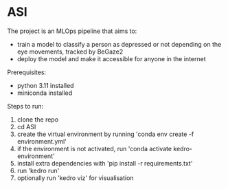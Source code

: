 # ASI

The project is an MLOps pipeline that aims to:
 - train a model to classify a person as depressed or not depending on the eye movements, tracked by BeGaze2
 - deploy the model and make it accessible for anyone in the internet

Prerequisites:
 - python 3.11 installed
 - miniconda installed

Steps to run:
 1. clone the repo
 2. cd ASI
 3. create the virtual environment by running 'conda env create -f environment.yml'
 4. if the environment is not activated, run 'conda activate kedro-environment'
 4. install extra dependencies with 'pip install -r requirements.txt'
 5. run 'kedro run'
 6. optionally run 'kedro viz' for visualisation